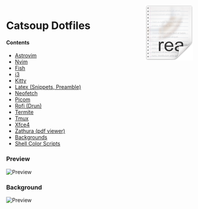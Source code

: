 <img src="icon.png" align="right" />

# Catsoup Dotfiles

#### **Contents** 

* [Astrovim]()
* [Nvim]()
* [Fish]()
* [i3]()
* [Kitty]()
* [Latex (Snippets, Preamble)]()
* [Neofetch]()
* [Picom]()
* [Rofi (Drun)]()
* [Termite]()
* [Tmux]()
* [Xfce4]()
* [Zathura (pdf viewer)]()
* [Backgrounds]()
* [Shell Color Scripts](https://gitlab.com/dwt1/shell-color-scripts)

### Preview

![Preview](https://i.imgur.com/SQqijX4.png)

### Background 
![Preview](https://i.imgur.com/4Tb2dX1.jpg)
